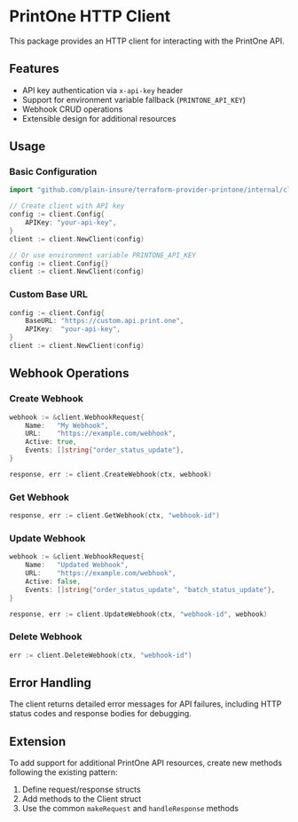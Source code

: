 # PrintOne HTTP Client

This package provides an HTTP client for interacting with the PrintOne API.

## Features

- API key authentication via `x-api-key` header
- Support for environment variable fallback (`PRINTONE_API_KEY`)
- Webhook CRUD operations
- Extensible design for additional resources

## Usage

### Basic Configuration

```go
import "github.com/plain-insure/terraform-provider-printone/internal/client"

// Create client with API key
config := client.Config{
    APIKey: "your-api-key",
}
client := client.NewClient(config)

// Or use environment variable PRINTONE_API_KEY
config := client.Config{}
client := client.NewClient(config)
```

### Custom Base URL

```go
config := client.Config{
    BaseURL: "https://custom.api.print.one",
    APIKey:  "your-api-key",
}
client := client.NewClient(config)
```

## Webhook Operations

### Create Webhook

```go
webhook := &client.WebhookRequest{
    Name:   "My Webhook",
    URL:    "https://example.com/webhook",
    Active: true,
    Events: []string{"order_status_update"},
}

response, err := client.CreateWebhook(ctx, webhook)
```

### Get Webhook

```go
response, err := client.GetWebhook(ctx, "webhook-id")
```

### Update Webhook

```go
webhook := &client.WebhookRequest{
    Name:   "Updated Webhook",
    URL:    "https://example.com/webhook",
    Active: false,
    Events: []string{"order_status_update", "batch_status_update"},
}

response, err := client.UpdateWebhook(ctx, "webhook-id", webhook)
```

### Delete Webhook

```go
err := client.DeleteWebhook(ctx, "webhook-id")
```

## Error Handling

The client returns detailed error messages for API failures, including HTTP status codes and response bodies for debugging.

## Extension

To add support for additional PrintOne API resources, create new methods following the existing pattern:

1. Define request/response structs
2. Add methods to the Client struct
3. Use the common `makeRequest` and `handleResponse` methods